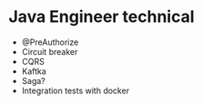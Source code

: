 
# Java Engineer technical 

- @PreAuthorize
- Circuit breaker
- CQRS
- Kaftka
- Saga?
- Integration tests with docker







